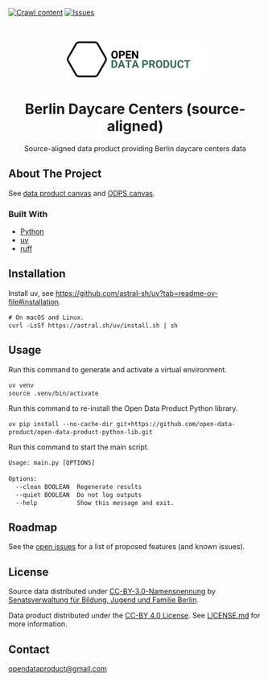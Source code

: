 [![Crawl content](https://github.com/open-data-product/open-data-product-berlin-daycare-centers-source-aligned/actions/workflows/crawl-content.yaml/badge.svg)](https://github.com/open-data-product/open-data-product-berlin-daycare-centers-source-aligned/actions/workflows/crawl-content.yaml)
[![Issues](https://img.shields.io/github/issues/open-data-product/open-data-product-berlin-daycare-centers-source-aligned)](https://github.com/open-data-product/open-data-product-berlin-daycare-centers-source-aligned/issues)

<br />
<p align="center">
  <a href="https://github.com/open-data-product/open-data-product-berlin-daycare-centers-source-aligned">
    <img src="logo-with-text.png" alt="Logo" style="height: 80px; ">
  </a>

  <h1 align="center">Berlin Daycare Centers (source-aligned)</h1>

  <p align="center">
    Source-aligned data product providing Berlin daycare centers data
  </p>
</p>

## About The Project

See [data product canvas](docs/data-product-canvas.md) and [ODPS canvas](./docs/odps-canvas.md).

### Built With

* [Python](https://www.python.org/)
* [uv](https://docs.astral.sh/uv/)
* [ruff](https://docs.astral.sh/ruff/)

## Installation

Install uv, see https://github.com/astral-sh/uv?tab=readme-ov-file#installation.

```shell
# On macOS and Linux.
curl -LsSf https://astral.sh/uv/install.sh | sh
```

## Usage

Run this command to generate and activate a virtual environment.

```shell
uv venv
source .venv/bin/activate
```

Run this command to re-install the Open Data Product Python library.

```shell
uv pip install --no-cache-dir git+https://github.com/open-data-product/open-data-product-python-lib.git
```

Run this command to start the main script.

```shell
Usage: main.py [OPTIONS]

Options:
  --clean BOOLEAN  Regenerate results
  --quiet BOOLEAN  Do not log outputs
  --help           Show this message and exit.
```

## Roadmap

See the [open issues](https://github.com/open-data-product/open-data-product-berlin-daycare-centers-source-aligned/issues) for a list of proposed features (and
 known issues).

## License

Source data distributed under [CC-BY-3.0-Namensnennung](https://creativecommons.org/licenses/by/3.0/de/) by [Senatsverwaltung für Bildung, Jugend und Familie Berlin](https://www.berlin.de/sen/bildung/service/daten/).

Data product distributed under the [CC-BY 4.0 License](https://creativecommons.org/licenses/by/4.0/). See [LICENSE.md](./LICENSE.md) for more information.

## Contact

opendataproduct@gmail.com
